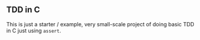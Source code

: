 ## TDD in C

This is just a starter / example, very small-scale project of doing basic TDD in
C just using `assert`.